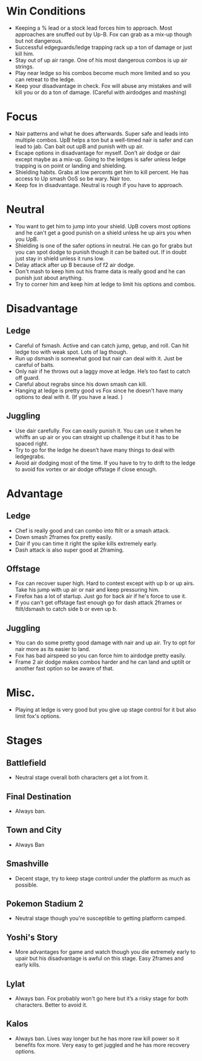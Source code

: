 # Win Conditions

- Keeping a % lead or a stock lead forces him to approach. Most approaches are snuffed out by Up-B. Fox can grab as a mix-up though but not dangerous.
- Successful edgeguards/ledge trapping rack up a ton of damage or just kill him. 
- Stay out of up air range. One of his most dangerous combos is up air strings. 
- Play near ledge so his combos become much more limited and so you can retreat to the ledge.
- Keep your disadvantage in check. Fox will abuse any mistakes and will kill you or do a ton of damage. (Careful with airdodges and mashing)

# Focus
- Nair patterns and what he does afterwards. Super safe and leads into multiple combos. UpB helps a ton but a well-timed nair is safer and can lead to jab. Can bait out upB and punish with up air.
- Escape options in disadvantage for myself. Don't air dodge or dair except maybe as a mix-up. Going to the ledges is safer unless ledge trapping is on point or landing and shielding. 
- Shielding habits. Grabs at low percents get him to kill percent. He has access to Up smash OoS so be wary. Nair too.
- Keep fox in disadvantage. Neutral is rough if you have to approach.

# Neutral
- You want to get him to jump into your shield. UpB covers most options and he can't get a good punish on a shield unless he up airs you when you UpB.
- Shielding is one of the safer options in neutral. He can go for grabs but you can spot dodge to punish though it can be baited out. If in doubt just stay in shield unless it runs low. 
- Delay attack after up B because of f2 air dodge.
- Don't mash to keep him out his frame data is really good and he can punish just about anything. 
- Try to corner him and keep him at ledge to limit his options and combos. 

# Disadvantage

## Ledge
- Careful of fsmash. Active and can catch jump, getup, and roll. Can hit ledge too with weak spot. Lots of lag though.
- Run up dsmash is somewhat good but nair can deal with it. Just be careful of baits. 
- Only nair if he throws out a laggy move at ledge. He’s too fast to catch off guard.
- Careful about regrabs since his down smash can kill. 
- Hanging at ledge is pretty good vs Fox since he doesn't have many options to deal with it. (If you have a lead. )

## Juggling
- Use dair carefully. Fox can easily punish it. You can use it when he whiffs an up air or you can straight up challenge it but it has to be spaced right.
- Try to go for the ledge he doesn’t have many things to deal with ledgegrabs. 
- Avoid air dodging most of the time. If you have to try to drift to the ledge to avoid fox vortex or air dodge offstage if close enough.

# Advantage

## Ledge
- Chef is really good and can combo into ftilt or a smash attack.
- Down smash 2frames fox pretty easily.
- Dair if you can time it right the spike kills extremely early.
- Dash attack is also super good at 2framing.

## Offstage
- Fox can recover super high. Hard to contest except with up b or up airs. Take his jump with up air or nair and keep pressuring him. 
- Firefox has a lot of startup. Just go for back air if he's force to use it. 
- If you can't get offstage fast enough go for dash attack 2frames or ftilt/dsmash to catch side b or even up b. 

## Juggling
- You can do some pretty good damage with nair and up air. Try to opt for nair more as its easier to land. 
- Fox has bad airspeed so you can force him to airdodge pretty easily.
- Frame 2 air dodge makes combos harder and he can land and uptilt or another fast option so be aware of that. 

# Misc.
- Playing at ledge is very good but you give up stage control for it but also limit fox's options. 

# Stages

## Battlefield
- Neutral stage overall both characters get a lot from it.

## Final Destination
- Always ban. 

## Town and City
- Always Ban

## Smashville
- Decent stage, try to keep stage control under the platform as much as possible.

## Pokemon Stadium 2
- Neutral stage though you're susceptible to getting platform camped. 

## Yoshi's Story
- More advantages for game and watch though you die extremely early to upair but his disadvantage is awful on this stage. Easy 2frames and early kills.

## Lylat
- Always ban. Fox probably won't go here but it’s a risky stage for both characters. Better to avoid it. 

## Kalos
- Always ban. Lives way longer but he has more raw kill power so it benefits fox more. Very easy to get juggled and he has more recovery options.

